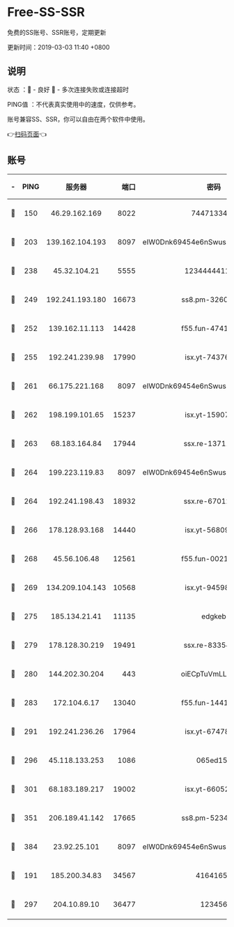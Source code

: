 # Free-SS-SSR

免费的SS账号、SSR账号，定期更新

更新时间：2019-03-03 11:40 +0800

## 说明

状态     ：🙂 - 良好 🙁 - 多次连接失败或连接超时

PING值   ：不代表真实使用中的速度，仅供参考。

账号兼容SS、SSR，你可以自由在两个软件中使用。

👉[扫码页面](https://liesauer.github.io/free-ss-ssr.github.io/)👈

## 账号

|-|PING|服务器|端口|密码|加密方式|区域|
|:----:|:----:|:-----:|-----:|:----:|:----:|:----:|
|🙂|150|46.29.162.169|8022|7447133485|aes-256-cfb|RU|
|🙂|203|139.162.104.193|8097|eIW0Dnk69454e6nSwuspv9DmS201tQ0D|aes-256-cfb|JP|
|🙂|238|45.32.104.21|5555|1234444411111|aes-256-cfb|SG|
|🙂|249|192.241.193.180|16673|ss8.pm-32602550|aes-256-cfb|US|
|🙂|252|139.162.11.113|14428|f55.fun-47410075|aes-256-cfb|SG|
|🙂|255|192.241.239.98|17990|isx.yt-74376721|aes-256-cfb|US|
|🙂|261|66.175.221.168|8097|eIW0Dnk69454e6nSwuspv9DmS201tQ0D|aes-256-cfb|US|
|🙂|262|198.199.101.65|15237|isx.yt-15907759|aes-256-cfb|US|
|🙂|263|68.183.164.84|17944|ssx.re-13711103|aes-256-cfb|US|
|🙂|264|199.223.119.83|8097|eIW0Dnk69454e6nSwuspv9DmS201tQ0D|aes-256-cfb|US|
|🙂|264|192.241.198.43|18932|ssx.re-67012369|aes-256-cfb|US|
|🙂|266|178.128.93.168|14440|isx.yt-56809452|aes-256-cfb|SG|
|🙂|268|45.56.106.48|12561|f55.fun-00211476|aes-256-cfb|US|
|🙂|269|134.209.104.143|10568|isx.yt-94598506|aes-256-cfb|SG|
|🙂|275|185.134.21.41|11135|edgkeb|aes-256-cfb|GB|
|🙂|279|178.128.30.219|19491|ssx.re-83354256|aes-256-cfb|SG|
|🙂|280|144.202.30.204|443|oiECpTuVmLLxk4Ts|aes-256-cfb|US|
|🙂|283|172.104.6.17|13040|f55.fun-14418774|aes-256-cfb|US|
|🙂|291|192.241.236.26|17964|isx.yt-67478866|aes-256-cfb|US|
|🙂|296|45.118.133.253|1086|065ed15a|aes-256-cfb|SG|
|🙂|301|68.183.189.217|19002|isx.yt-66052307|aes-256-cfb|SG|
|🙂|351|206.189.41.142|17665|ss8.pm-52341360|aes-256-cfb|SG|
|🙂|384|23.92.25.101|8097|eIW0Dnk69454e6nSwuspv9DmS201tQ0D|aes-256-cfb|US|
|🙂|191|185.200.34.83|34567|41641651|aes-256-cfb|US|
|🙂|297|204.10.89.10|36477|123456|aes-256-cfb|US|
